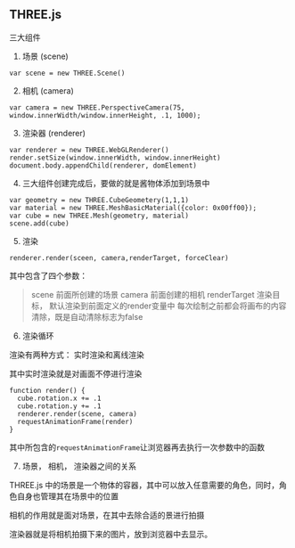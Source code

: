## THREE.js


三大组件

1. 场景 (scene)

```
var scene = new THREE.Scene()
```

2. 相机 (camera)

```
var camera = new THREE.PerspectiveCamera(75, window.innerWidth/window.innerHeight, .1, 1000);
```

3. 渲染器 (renderer)

```
var renderer = new THREE.WebGLRenderer()
render.setSize(window.innerWidth, window.innerHeight)
document.body.appendChild(renderer, domElement)
```

4. 三大组件创建完成后，要做的就是酱物体添加到场景中

```
var geometry = new THREE.CubeGeometery(1,1,1)
var material = new THREE.MeshBasicMaterial({color: 0x00ff00});
var cube = new THREE.Mesh(geometry, material)
scene.add(cube)
```


5. 渲染

```
renderer.render(sceen, camera,renderTarget, forceClear)
```

其中包含了四个参数：
> scene 前面所创建的场景
> camera 前面创建的相机
> renderTarget 渲染目标， 默认渲染到前面定义的render变量中
> 每次绘制之前都会将画布的内容清除，既是自动清除标志为false

6. 渲染循环

渲染有两种方式： 实时渲染和离线渲染

其中实时渲染就是对画面不停进行渲染

```eg.
function render() {
  cube.rotation.x += .1
  cube.rotation.y += .1
  renderer.render(scene, camera)
  requestAnimationFrame(render)
}
```

其中所包含的`requestAnimationFrame`让浏览器再去执行一次参数中的函数

7. 场景， 相机， 渲染器之间的关系

THREE.js 中的场景是一个物体的容器，其中可以放入任意需要的角色，同时，角色自身也管理其在场景中的位置

相机的作用就是面对场景，在其中去除合适的景进行拍摄

渲染器就是将相机拍摄下来的图片，放到浏览器中去显示。